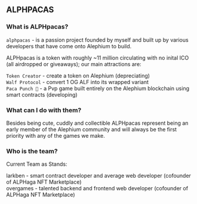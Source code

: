 ## ALPHPACAS ##

### What is ALPHpacas?
`alphpacas` - is a passion project founded by myself and built up by various developers that have come onto Alephium to build. 

ALPHpacas is a token with roughly ~11 million circulating with no inital ICO (all airdropped or giveaways); our main attractions are:

`Token Creator` - create a token on Alephium (depreciating) <br/>
`Walf Protocol` - convert 1 OG ALF into its wrapped variant <br/>
`Paca Punch 🥊` - a Pvp game built entirely on the Alephium blockchain using smart contracts (developing)

### What can I do with them?

Besides being cute, cuddly and collectible ALPHpacas represent being an early member of the Alephium community and will always be the first priority with any of the games we make.

### Who is the team?

Current Team as Stands:

larkben - smart contract developer and average web developer (cofounder of ALPHaga NFT Marketplace) <br/>
overgames - talented backend and frontend web developer (cofounder of ALPHaga NFT Marketplace)


